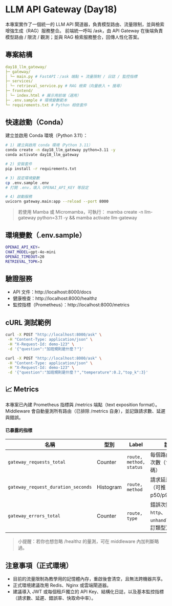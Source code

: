 # LLM API Gateway (Day18)

本專案實作了一個統一的 LLM API 閘道器，負責模型路由、流量限制，並與檢索增強生成（RAG）服務整合。
前端統一呼叫 /ask，由 API Gateway 在後端負責 模型路由 / 限流 / 觀測；並與 RAG 檢索服務整合，回傳人性化答案。

## 專案結構

```yaml
day18_llm_gateway/
├─ gateway/
│ └─ main.py # FastAPI：/ask 端點 + 流量限制 / 日誌 / 監控指標
├─ services/
│ └─ retrieval_service.py # RAG 檢索（向量嵌入 + 搜尋）
├─ frontend/
│ └─ index.html # 展示用前端（選用）
├─ .env.sample # 環境變數範本
└─ requirements.txt # Python 相依套件
```

## 快速啟動（Conda）

建立並啟用 Conda 環境（Python 3.11）：

```bash
# 1) 建立與啟用 conda 環境（Python 3.11）
conda create -n day18_llm_gateway python=3.11 -y
conda activate day18_llm_gateway

# 2) 安裝套件
pip install -r requirements.txt

# 3) 設定環境變數
cp .env.sample .env
# 打開 .env，填入 OPENAI_API_KEY 等設定

# 4) 啟動服務
uvicorn gateway.main:app --reload --port 8000
```

> 若使用 Mamba 或 Micromamba，可執行：
> mamba create -n llm-gateway python=3.11 -y && mamba activate llm-gateway

## 環境變數（.env.sample）

```bash
OPENAI_API_KEY=
CHAT_MODEL=gpt-4o-mini
OPENAI_TIMEOUT=20
RETRIEVAL_TOPK=3
```

## 驗證服務

- API 文件：http://localhost:8000/docs
- 健康檢查：http://localhost:8000/healthz
- 監控指標（Prometheus）：http://localhost:8000/metrics

## cURL 測試範例

```bash
curl -X POST "http://localhost:8000/ask" \
 -H "Content-Type: application/json" \
 -H "X-Request-Id: demo-123" \
 -d '{"question":"加班規則是什麼？"}'

curl -X POST "http://localhost:8000/ask" \
 -H "Content-Type: application/json" \
 -H "X-Request-Id: demo-123" \
 -d '{"question":"加班規則是什麼？","temperature":0.2,"top_k":3}'
```

## 📈 Metrics

本專案已內建 Prometheus 指標與 /metrics 端點（text exposition format）。
Middleware 會自動量測所有路由（已排除 /metrics 自身），並記錄請求數、延遲與錯誤。

#### 已暴露的指標

| 名稱                               | 型別      | Label                   | 說明                                         |
| ---------------------------------- | --------- | ----------------------- | -------------------------------------------- |
| `gateway_requests_total`           | Counter   | `route, method, status` | 每個路由的請求次數（含狀態碼）               |
| `gateway_request_duration_seconds` | Histogram | `route, method`         | 請求延遲直方圖（可推 p50/p95/p99）           |
| `gateway_errors_total`             | Counter   | `route, type`           | 錯誤次數（如 `http`、`unhandled`、自訂類型） |

> 小提醒：若你也想忽略 /healthz 的量測，可在 middleware 內加判斷略過。

## 注意事項（正式環境）

- 目前的流量限制為教學用的記憶體內存，重啟後會清空，且無法跨機器共享。
- 正式環境建議改用 Redis、Nginx 或雲端閘道器。
- 建議導入 JWT 或每個租戶獨立的 API Key、結構化日誌，以及基本監控指標（請求數、延遲、錯誤率、快取命中率）。
